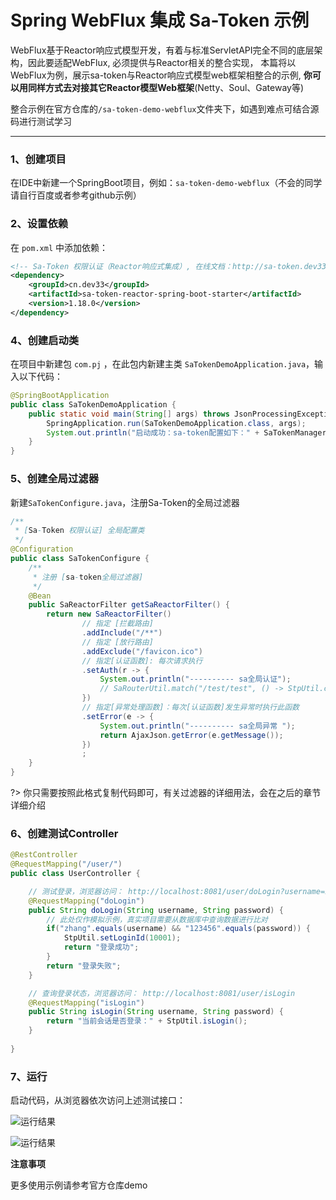 # Spring WebFlux 集成 Sa-Token 示例

WebFlux基于Reactor响应式模型开发，有着与标准ServletAPI完全不同的底层架构，因此要适配WebFlux, 必须提供与Reactor相关的整合实现，
本篇将以WebFlux为例，展示sa-token与Reactor响应式模型web框架相整合的示例, **你可以用同样方式去对接其它Reactor模型Web框架**(Netty、Soul、Gateway等)

整合示例在官方仓库的`/sa-token-demo-webflux`文件夹下，如遇到难点可结合源码进行测试学习

---

### 1、创建项目
在IDE中新建一个SpringBoot项目，例如：`sa-token-demo-webflux`（不会的同学请自行百度或者参考github示例）


### 2、设置依赖
在 `pom.xml` 中添加依赖：

``` xml 
<!-- Sa-Token 权限认证（Reactor响应式集成）, 在线文档：http://sa-token.dev33.cn/ -->
<dependency>
	<groupId>cn.dev33</groupId>
	<artifactId>sa-token-reactor-spring-boot-starter</artifactId>
	<version>1.18.0</version>
</dependency>
```


### 4、创建启动类
在项目中新建包 `com.pj` ，在此包内新建主类 `SaTokenDemoApplication.java`，输入以下代码：

``` java
@SpringBootApplication
public class SaTokenDemoApplication {
	public static void main(String[] args) throws JsonProcessingException {
		SpringApplication.run(SaTokenDemoApplication.class, args);
		System.out.println("启动成功：sa-token配置如下：" + SaTokenManager.getConfig());
	}
}
```

### 5、创建全局过滤器
新建`SaTokenConfigure.java`，注册Sa-Token的全局过滤器
``` java
/**
 * [Sa-Token 权限认证] 全局配置类 
 */
@Configuration
public class SaTokenConfigure {
	/**
     * 注册 [sa-token全局过滤器] 
     */
    @Bean
    public SaReactorFilter getSaReactorFilter() {
        return new SaReactorFilter()
        		// 指定 [拦截路由]
        		.addInclude("/**")
        		// 指定 [放行路由]
        		.addExclude("/favicon.ico")
        		// 指定[认证函数]: 每次请求执行 
        		.setAuth(r -> {
        			System.out.println("---------- sa全局认证");
                    // SaRouterUtil.match("/test/test", () -> StpUtil.checkLogin());
        		})
        		// 指定[异常处理函数]：每次[认证函数]发生异常时执行此函数 
        		.setError(e -> {
        			System.out.println("---------- sa全局异常 ");
        			return AjaxJson.getError(e.getMessage());
        		})
        		;
    }
}
```
?> 你只需要按照此格式复制代码即可，有关过滤器的详细用法，会在之后的章节详细介绍


### 6、创建测试Controller
``` java
@RestController
@RequestMapping("/user/")
public class UserController {

	// 测试登录，浏览器访问： http://localhost:8081/user/doLogin?username=zhang&password=123456
	@RequestMapping("doLogin")
	public String doLogin(String username, String password) {
		// 此处仅作模拟示例，真实项目需要从数据库中查询数据进行比对 
		if("zhang".equals(username) && "123456".equals(password)) {
			StpUtil.setLoginId(10001);
			return "登录成功";
		}
		return "登录失败";
	}

	// 查询登录状态，浏览器访问： http://localhost:8081/user/isLogin
	@RequestMapping("isLogin")
	public String isLogin(String username, String password) {
		return "当前会话是否登录：" + StpUtil.isLogin();
	}
	
}
```

### 7、运行
启动代码，从浏览器依次访问上述测试接口：

![运行结果](https://oss.dev33.cn/sa-token/doc/test-do-login.png)

![运行结果](https://oss.dev33.cn/sa-token/doc/test-is-login.png)


**注意事项**

更多使用示例请参考官方仓库demo




